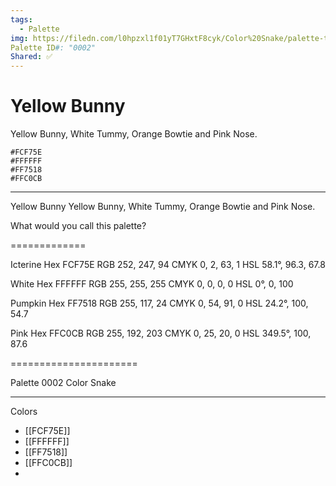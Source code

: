 ```yaml
---
tags:
  - Palette
img: https://filedn.com/l0hpzxl1f01yT7GHxtF8cyk/Color%20Snake/palette-thumbs/0002.png
Palette ID#: "0002"
Shared: ✅
---
```

# Yellow Bunny

Yellow Bunny, White Tummy, Orange Bowtie and Pink Nose.
```palette
#FCF75E
#FFFFFF
#FF7518
#FFC0CB
```

---

Yellow Bunny
Yellow Bunny, White Tummy, Orange Bowtie and Pink Nose.

What would you call this palette?

=============

Icterine
Hex FCF75E
RGB 252, 247, 94
CMYK	0, 2, 63, 1
HSL	58.1°, 96.3, 67.8

White
Hex FFFFFF
RGB 255, 255, 255
CMYK	0, 0, 0, 0
HSL	0°, 0, 100

Pumpkin
Hex FF7518
RGB 255, 117, 24
CMYK	0, 54, 91, 0
HSL	24.2°, 100, 54.7

Pink
Hex FFC0CB
RGB 255, 192, 203
CMYK	0, 25, 20, 0
HSL	349.5°, 100, 87.6


======================


Palette 0002
Color Snake


---

Colors
- [[FCF75E]]
- [[FFFFFF]]
- [[FF7518]]
- [[FFC0CB]]
- 